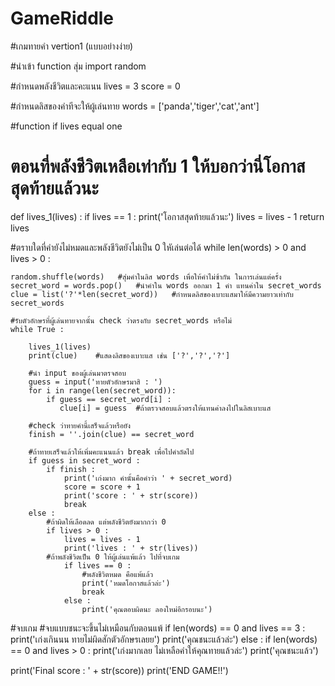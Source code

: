 # GameRiddle
#เกมทายคำ vertion1 (แบบอย่างง่าย)

#นำเข้า function สุ่ม
import random

#กำหนดพลังชีวิตและคะแนน
lives = 3
score = 0

#กำหนดลิสของคำทีจะให้ผู้เล่นทาย
words = ['panda','tiger','cat','ant']

#function if lives equal one 
# ตอนที่พลังชีวิตเหลือเท่ากับ 1 ให้บอกว่านี่โอกาสสุดท้ายแล้วนะ
def lives_1(lives) :
    if lives == 1 :
        print('โอกาสสุดท้ายแล้วนะ')
        lives = lives - 1 
        return lives

#ตราบใดที่คำยังไม่หมดและพลังชีวิตยังไม่เป็น 0 ใหัเล่นต่อได้
while len(words) > 0 and lives > 0 :

    random.shuffle(words)   #สุ่มคำในลิส words เพื่อให้คำไม่ซ้ากัน ในการเล่นแต่ครั้ง
    secret_word = words.pop()   #นำคำใน words ออกมา 1 คำ แทนค่าใน secret_words
    clue = list('?'*len(secret_word))   #กำหนดลิสของเบาะแสมาให้มีความยาวเท่ากับ secret_words

    #รับตัวอักษรที่ผู้เล่นทายจากนั้น check ว่าตรงกับ secret_words หรือไม่
    while True :

        lives_1(lives)
        print(clue)    #แสดงลิสของเบาะแส เช่น ['?','?','?']

        #นำ input ของผู้เล่นมาตรจสอบ
        guess = input('ทายตัวอักษรมาสิ : ')
        for i in range(len(secret_word)):
            if guess == secret_word[i] :
               clue[i] = guess  #ถ้าตรวจสอบแล้วตรงให้แทนค่าลงไปในลิสเบาะแส

        #check ว่าทายคำนี้เสร็จแล้วหรือยัง
        finish = ''.join(clue) == secret_word

        #ถ้าทายเสร็จแล้วให้เพิ่มคะแนนแล้ว break เพื่อไปคำถัดไป
        if guess in secret_word :
            if finish :
                print('เก่งมาก คำนั้นคือคำว่า ' + secret_word)
                score = score + 1
                print('score : ' + str(score))
                break
        else :
            #ถ้าผิดให้เลือดลด แต่พลังชีวิตยังมากกว่า 0
            if lives > 0 :
                lives = lives - 1
                print('lives : ' + str(lives))
            #ถ้าพลังชีวิตเป็น 0 ให้ผู้เล่นแพ้แล้ว ไปที่จบเกม
                if lives == 0 :
                    #พลังชีวิตหมด คือแพ้แล้ว
                    print('หมดโอกาสแล้วล่ะ')
                    break
                else :
                    print('คุณตอบผิดนะ ลองใหม่อีกรอบนะ')

#จบเกม 
#จบแบบชนะจะขึ้นไม่เหมือนกับตอนแพ้
if len(words) == 0 and lives == 3 :
    print('เก่งเกินนน ทายไม่ผิดสักตัวอักษรเลยย')
    print('คุณชนะแล้วล่ะ')
else :
    if len(words) == 0 and lives > 0 :
        print('เก่งมากเลย ไม่เหลือคำให้คุณทายแล้วล่ะ')
        print('คุณชนะแล้ว')

print('Final score : ' + str(score))
print('END GAME!!')





